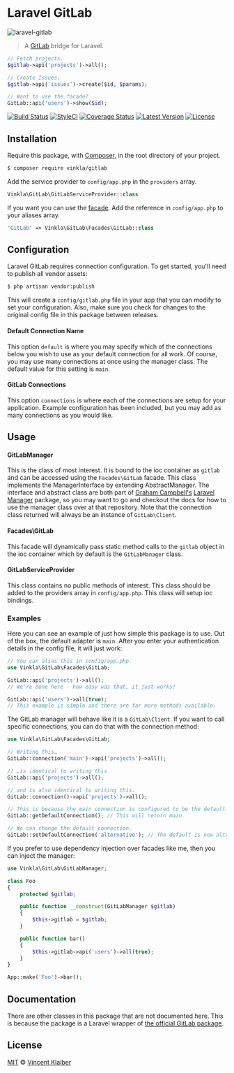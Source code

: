 # Laravel GitLab

![laravel-gitlab](https://cloud.githubusercontent.com/assets/499192/7440610/e030579c-f0bf-11e4-8c78-fdf74626de2b.png)

> A [GitLab](https://github.com/m4tthumphrey/php-gitlab-api) bridge for Laravel.

```php
// Fetch projects.
$gitlab->api('projects')->all();

// Create Issues.
$gitlab->api('issues')->create($id, $params);

// Want to use the facade?
GitLab::api('users')->show($id);
```

[![Build Status](https://img.shields.io/travis/vinkla/laravel-gitlab/master.svg?style=flat)](https://travis-ci.org/vinkla/laravel-gitlab)
[![StyleCI](https://styleci.io/repos/32235069/shield?style=flat)](https://styleci.io/repos/32235069)
[![Coverage Status](https://img.shields.io/codecov/c/github/vinkla/laravel-gitlab.svg?style=flat)](https://codecov.io/github/vinkla/laravel-gitlab)
[![Latest Version](https://img.shields.io/github/release/vinkla/gitlab.svg?style=flat)](https://github.com/vinkla/gitlab/releases)
[![License](https://img.shields.io/packagist/l/vinkla/gitlab.svg?style=flat)](https://packagist.org/packages/vinkla/gitlab)

## Installation

Require this package, with [Composer](https://getcomposer.org/), in the root directory of your project.

```bash
$ composer require vinkla/gitlab
```

Add the service provider to `config/app.php` in the `providers` array.

```php
Vinkla\GitLab\GitLabServiceProvider::class
```

If you want you can use the [facade](http://laravel.com/docs/facades). Add the reference in `config/app.php` to your aliases array.

```php
'GitLab' => Vinkla\GitLab\Facades\GitLab::class
```

## Configuration

Laravel GitLab requires connection configuration. To get started, you'll need to publish all vendor assets:

```bash
$ php artisan vendor:publish
```

This will create a `config/gitlab.php` file in your app that you can modify to set your configuration. Also, make sure you check for changes to the original config file in this package between releases.

#### Default Connection Name

This option `default` is where you may specify which of the connections below you wish to use as your default connection for all work. Of course, you may use many connections at once using the manager class. The default value for this setting is `main`.

#### GitLab Connections

This option `connections` is where each of the connections are setup for your application. Example configuration has been included, but you may add as many connections as you would like.

## Usage

#### GitLabManager

This is the class of most interest. It is bound to the ioc container as `gitlab` and can be accessed using the `Facades\GitLab` facade. This class implements the ManagerInterface by extending AbstractManager. The interface and abstract class are both part of [Graham Campbell's](https://github.com/GrahamCampbell) [Laravel Manager](https://github.com/GrahamCampbell/Laravel-Manager) package, so you may want to go and checkout the docs for how to use the manager class over at that repository. Note that the connection class returned will always be an instance of `GitLab\Client`.

#### Facades\GitLab

This facade will dynamically pass static method calls to the `gitlab` object in the ioc container which by default is the `GitLabManager` class.

#### GitLabServiceProvider

This class contains no public methods of interest. This class should be added to the providers array in `config/app.php`. This class will setup ioc bindings.

### Examples

Here you can see an example of just how simple this package is to use. Out of the box, the default adapter is `main`. After you enter your authentication details in the config file, it will just work:

```php
// You can alias this in config/app.php.
use Vinkla\GitLab\Facades\GitLab;

GitLab::api('projects')->all();
// We're done here - how easy was that, it just works!

GitLab::api('users')->all(true);
// This example is simple and there are far more methods available.
```

The GitLab manager will behave like it is a `GitLab\Client`. If you want to call specific connections, you can do that with the connection method:

```php
use Vinkla\GitLab\Facades\GitLab;

// Writing this…
GitLab::connection('main')->api('projects')->all();

// …is identical to writing this
GitLab::api('projects')->all();

// and is also identical to writing this.
GitLab::connection()->api('projects')->all();

// This is because the main connection is configured to be the default.
GitLab::getDefaultConnection(); // This will return main.

// We can change the default connection.
GitLab::setDefaultConnection('alternative'); // The default is now alternative.
```

If you prefer to use dependency injection over facades like me, then you can inject the manager:

```php
use Vinkla\GitLab\GitLabManager;

class Foo
{
	protected $gitlab;

	public function __construct(GitLabManager $gitlab)
	{
		$this->gitlab = $gitlab;
	}

	public function bar()
	{
		$this->gitlab->api('users')->all(true);
	}
}

App::make('Foo')->bar();
```

## Documentation

There are other classes in this package that are not documented here. This is because the package is a Laravel wrapper of [the official GitLab package](https://github.com/m4tthumphrey/php-gitlab-api).

## License

[MIT](LICENSE) © [Vincent Klaiber](https://vinkla.com)

